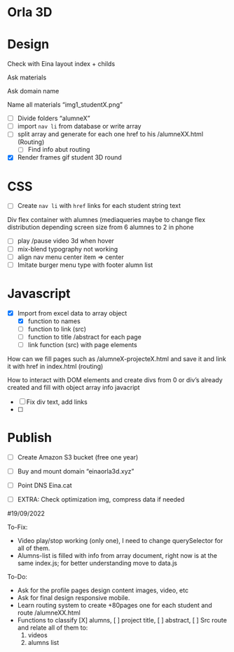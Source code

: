 # Orla 3D

# Design

Check with Eina layout index + childs

Ask materials

Ask domain name

Name all materials “img1_studentX.png”

- [ ]  Divide folders “alumneX”
- [ ]  import `nav li` from database or write array
- [ ]  split array and generate for each one href to his /alumneXX.html (Routing)
    - [ ]  Find info abut routing
- [x]  Render frames gif student 3D round

# CSS

- [ ]  Create `nav li` with `href` links for each student string text

Div flex container with alumnes (mediaqueries maybe to change flex distribution depending screen size from 6 alumnes to 2 in phone

- [ ]  play /pause video 3d when hover
- [ ]  mix-blend typography not working
- [ ]  align nav menu center item ⇒ center
- [ ]  Imitate burger menu type with footer alumn list

# Javascript

- [x]  Import from excel data to array object
    - [x]  function to names
    - [ ]  function to link (src)
    - [ ]  function to title /abstract for each page
    - [ ]  link function (src) with page elements

How can we fill pages such as /alumneX-projecteX.html and save it and link it with href in index.html (routing)

How to interact with DOM elements and create divs from 0 or div’s already created and fill with object array info javacript

- [ ]  Fix div text, add links
- [ ]  

# Publish

- [ ]  Create Amazon S3 bucket (free one year)
- [ ]  Buy and mount domain “einaorla3d.xyz”
- [ ]  Point DNS Eina.cat
- [ ]  EXTRA: Check optimization img, compress data if needed





#19/09/2022

To-Fix:
- Video play/stop working (only one), I need to change querySelector for all of them. 
- Alumns-list is filled with info from array document, right now is at the same index.js; for better understanding move to data.js


To-Do:
- Ask for the profile pages design content images, video, etc
- Ask for final design responsive mobile.
- Learn routing system to create +80pages one for each student and route /alumneXX.html
- Functions to classify [X] alumns, [ ] project title, [ ] abstract, [ ] Src route and relate all of them to:
    1. videos
    2. alumns list

